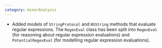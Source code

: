 ```yaml
---
category: minorAnalysis
---
```


* Added models of `StringProtocol` and `NSString` methods that evaluate regular expressions. The `RegexEval` class has been split into `RegexEval` (for reasoning about regular expression evaluations) and `PotentialRegexEval` (for modelling regular expression evaluations).
